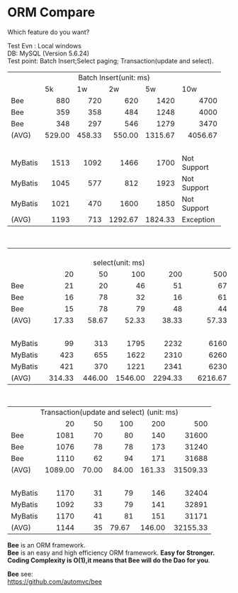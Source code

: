 
ORM Compare
=========
Which feature do you want?	

Test Evn : Local windows	
DB: MySQL (Version 5.6.24)	
Test point: Batch Insert;Select paging; Transaction(update and select).	

<table cellspacing="0" cellpadding="0">
  <col width="62" />
  <col width="69" />
  <col width="64" />
  <col width="69" span="2" />
  <col width="96" />
  <tr height="19">
    <td colspan="6" height="19" width="429"><div align="center">Batch Insert(unit: ms)</div></td>
  </tr>
  <tr height="19">
    <td height="19">　</td>
    <td>5k</td>
    <td>1w</td>
    <td>2w</td>
    <td>5w</td>
    <td>10w</td>
  </tr>
  <tr height="19">
    <td height="19">Bee</td>
    <td align="right">880</td>
    <td align="right">720</td>
    <td align="right">620</td>
    <td align="right">1420</td>
    <td align="right">4700</td>
  </tr>
  <tr height="19">
    <td height="19">Bee</td>
    <td align="right">359</td>
    <td align="right">358</td>
    <td align="right">484</td>
    <td align="right">1248</td>
    <td align="right">4000</td>
  </tr>
  <tr height="19">
    <td height="19">Bee</td>
    <td align="right">348</td>
    <td align="right">297</td>
    <td align="right">546</td>
    <td align="right">1279</td>
    <td align="right">3470</td>
  </tr>
  <tr height="19">
    <td height="19">(AVG)</td>
    <td align="right">529.00 </td>
    <td align="right">458.33 </td>
    <td align="right">550.00 </td>
    <td align="right">1315.67 </td>
    <td align="right">4056.67 </td>
  </tr>
  <tr height="10">
    <td height="10">　</td>
    <td>　</td>
    <td>　</td>
    <td>　</td>
    <td>　</td>
    <td>　</td>
  </tr>
  <tr height="19">
    <td height="19">MyBatis</td>
    <td align="right">1513</td>
    <td align="right">1092</td>
    <td align="right">1466</td>
    <td align="right">1700</td>
    <td>Not Support</td>
  </tr>
  <tr height="19">
    <td height="19">MyBatis</td>
    <td align="right">1045</td>
    <td align="right">577</td>
    <td align="right">812</td>
    <td align="right">1923</td>
    <td>Not Support</td>
  </tr>
  <tr height="19">
    <td height="19">MyBatis</td>
    <td align="right">1021</td>
    <td align="right">470</td>
    <td align="right">1600</td>
    <td align="right">1850</td>
    <td>Not Support</td>
  </tr>
  <tr height="19">
    <td height="19">(AVG)</td>
    <td align="right">1193</td>
    <td align="right">713</td>
    <td align="right">1292.67 </td>
    <td align="right">1824.33 </td>
    <td>Exception</td>
  </tr>
</table>
<p>&nbsp;</p>
<table cellspacing="0" cellpadding="0">
  <col width="62" />
  <col width="69" />
  <col width="64" />
  <col width="69" span="2" />
  <col width="96" />
  <tr height="19">
    <td height="19" colspan="6">　　
    <div align="center">select(unit: ms)　　　</div></td>
  </tr>
  <tr height="19">
    <td width="62" height="19">　</td>
    <td width="69" align="right">20</td>
    <td width="64" align="right">50</td>
    <td width="69" align="right">100</td>
    <td width="69" align="right">200</td>
    <td width="96" align="right">500</td>
  </tr>
  <tr height="19">
    <td height="19">Bee</td>
    <td align="right">21</td>
    <td align="right">20</td>
    <td align="right">46</td>
    <td align="right">51</td>
    <td align="right">67</td>
  </tr>
  <tr height="19">
    <td height="19">Bee</td>
    <td align="right">16</td>
    <td align="right">78</td>
    <td align="right">32</td>
    <td align="right">16</td>
    <td align="right">61</td>
  </tr>
  <tr height="19">
    <td height="19">Bee</td>
    <td align="right">15</td>
    <td align="right">78</td>
    <td align="right">79</td>
    <td align="right">48</td>
    <td align="right">44</td>
  </tr>
  <tr height="19">
    <td height="19">(AVG)</td>
    <td align="right">17.33 </td>
    <td align="right">58.67 </td>
    <td align="right">52.33 </td>
    <td align="right">38.33 </td>
    <td align="right">57.33 </td>
  </tr>
  <tr height="9">
    <td height="9">　</td>
    <td>　</td>
    <td>　</td>
    <td>　</td>
    <td>　</td>
    <td>　</td>
  </tr>
  <tr height="19">
    <td height="19">MyBatis</td>
    <td align="right">99</td>
    <td align="right">313</td>
    <td align="right">1795</td>
    <td align="right">2232</td>
    <td align="right">6160</td>
  </tr>
  <tr height="19">
    <td height="19">MyBatis</td>
    <td align="right">423</td>
    <td align="right">655</td>
    <td align="right">1622</td>
    <td align="right">2310</td>
    <td align="right">6260</td>
  </tr>
  <tr height="19">
    <td height="19">MyBatis</td>
    <td align="right">421</td>
    <td align="right">370</td>
    <td align="right">1221</td>
    <td align="right">2341</td>
    <td align="right">6230</td>
  </tr>
  <tr height="19">
    <td height="19">(AVG)</td>
    <td align="right">314.33 </td>
    <td align="right">446.00 </td>
    <td align="right">1546.00 </td>
    <td align="right">2294.33 </td>
    <td align="right">6216.67 </td>
  </tr>
</table>
<p>&nbsp;</p>
<table cellspacing="0" cellpadding="0">
  <col width="62" />
  <col width="69" />
  <col width="64" />
  <col width="69" span="2" />
  <col width="96" />
  <tr height="19">
    <td colspan="6" height="19" width="429"><div align="center">Transaction(update and select) (unit: ms)</div></td>
  </tr>
  <tr height="19">
    <td height="19">　</td>
    <td align="right">20</td>
    <td align="right">50</td>
    <td align="right">100</td>
    <td align="right">200</td>
    <td align="right">500</td>
  </tr>
  <tr height="19">
    <td height="19">Bee</td>
    <td align="right">1081</td>
    <td align="right">70</td>
    <td align="right">80</td>
    <td align="right">140</td>
    <td align="right">31600</td>
  </tr>
  <tr height="19">
    <td height="19">Bee</td>
    <td align="right">1076</td>
    <td align="right">78</td>
    <td align="right">78</td>
    <td align="right">173</td>
    <td align="right">31240</td>
  </tr>
  <tr height="19">
    <td height="19">Bee</td>
    <td align="right">1110</td>
    <td align="right">62</td>
    <td align="right">94</td>
    <td align="right">171</td>
    <td align="right">31688</td>
  </tr>
  <tr height="19">
    <td height="19">(AVG)</td>
    <td align="right">1089.00 </td>
    <td align="right">70.00 </td>
    <td align="right">84.00 </td>
    <td align="right">161.33 </td>
    <td align="right">31509.33 </td>
  </tr>
  <tr height="10">
    <td height="10">　</td>
    <td>　</td>
    <td>　</td>
    <td>　</td>
    <td>　</td>
    <td>　</td>
  </tr>
  <tr height="19">
    <td height="19">MyBatis</td>
    <td align="right">1170</td>
    <td align="right">31</td>
    <td align="right">79</td>
    <td align="right">146</td>
    <td align="right">32404</td>
  </tr>
  <tr height="19">
    <td height="19">MyBatis</td>
    <td align="right">1092</td>
    <td align="right">33</td>
    <td align="right">79</td>
    <td align="right">141</td>
    <td align="right">32891</td>
  </tr>
  <tr height="19">
    <td height="19">MyBatis</td>
    <td align="right">1170</td>
    <td align="right">41</td>
    <td align="right">81</td>
    <td align="right">151</td>
    <td align="right">31171</td>
  </tr>
  <tr height="19">
    <td height="19">(AVG)</td>
    <td align="right">1144</td>
    <td align="right">35</td>
    <td>79.67 </td>
    <td align="right">146.00 </td>
    <td align="right">32155.33 </td>
  </tr>
</table>


**Bee** is an ORM framework.   
**Bee** is an easy and high efficiency ORM framework. **Easy for Stronger.** 	 
**Coding Complexity is O(1),it means that Bee will do the Dao for you**.  

**Bee** see:  
https://github.com/automvc/bee  
